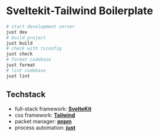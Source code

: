 # Sveltekit-Tailwind Boilerplate

```bash
# start development server
just dev
# build project
just build
# check with tsconfig
just check
# format codebase
just format
# lint codebase
just lint
```

## Techstack
- full-stack framework: **[SvelteKit](https://github.com/sveltejs/kit)**
- css framework: **[Tailwind](https://github.com/tailwindlabs/tailwindcss)**
- packet manager: **[pnpm](https://github.com/pnpm/pnpm)**
- process automation: **[just](https://github.com/casey/just)**
